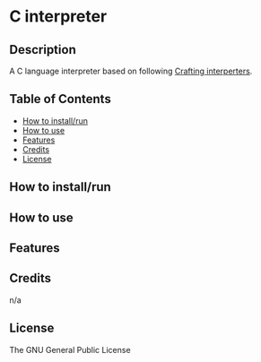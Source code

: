 # C interpreter #

##  Description ##
A C language interpreter based on following [Crafting interperters](https://www.craftinginterpreters.com/).

## Table of Contents ##
- [How to install/run](#how-to-install/run)
- [How to use](#how-to-use)
- [Features](#feature)
- [Credits](#credits)
- [License](#license)

## How to install/run ##

## How to use ##

## Features ##

## Credits ##
n/a

## License ##
The GNU General Public License
